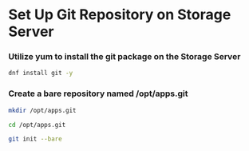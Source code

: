 # Set Up Git Repository on Storage Server


### Utilize yum to install the git package on the Storage Server
```bash
dnf install git -y
```

### Create a bare repository named /opt/apps.git
```bash
mkdir /opt/apps.git

cd /opt/apps.git

git init --bare
```